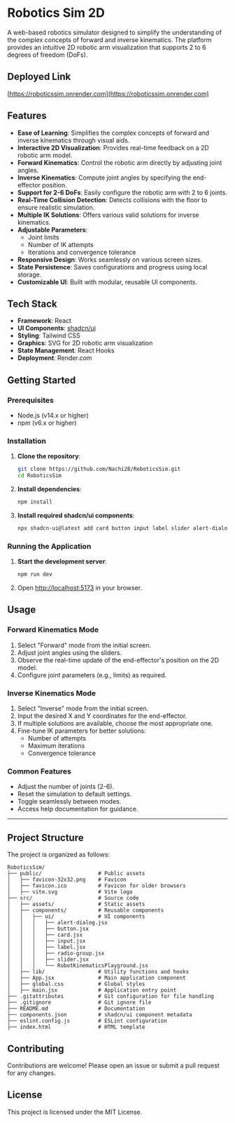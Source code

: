 
# Robotics Sim 2D

A web-based robotics simulator designed to simplify the understanding of the complex concepts of forward and inverse kinematics. The platform provides an intuitive 2D robotic arm visualization that supports 2 to 6 degrees of freedom (DoFs).

## Deployed Link
[https://roboticssim.onrender.com](https://roboticssim.onrender.com)

## Features
- **Ease of Learning**: Simplifies the complex concepts of forward and inverse kinematics through visual aids.
- **Interactive 2D Visualization**: Provides real-time feedback on a 2D robotic arm model.
- **Forward Kinematics**: Control the robotic arm directly by adjusting joint angles.
- **Inverse Kinematics**: Compute joint angles by specifying the end-effector position.
- **Support for 2-6 DoFs**: Easily configure the robotic arm with 2 to 6 joints.
- **Real-Time Collision Detection**: Detects collisions with the floor to ensure realistic simulation.
- **Multiple IK Solutions**: Offers various valid solutions for inverse kinematics.
- **Adjustable Parameters**:
  - Joint limits
  - Number of IK attempts
  - Iterations and convergence tolerance
- **Responsive Design**: Works seamlessly on various screen sizes.
- **State Persistence**: Saves configurations and progress using local storage.
- **Customizable UI**: Built with modular, reusable UI components.

## Tech Stack
- **Framework**: React
- **UI Components**: [shadcn/ui](https://ui.shadcn.com)
- **Styling**: Tailwind CSS
- **Graphics**: SVG for 2D robotic arm visualization
- **State Management**: React Hooks
- **Deployment**: Render.com

## Getting Started

### Prerequisites
- Node.js (v14.x or higher)
- npm (v6.x or higher)

### Installation
1. **Clone the repository**:
   ```bash
   git clone https://github.com/Nachi28/RoboticsSim.git
   cd RoboticsSim
   ```

2. **Install dependencies**:
   ```bash
   npm install
   ```

3. **Install required shadcn/ui components**:
   ```bash
   npx shadcn-ui@latest add card button input label slider alert-dialog radio-group
   ```

### Running the Application
1. **Start the development server**:
   ```bash
   npm run dev
   ```
2. Open [http://localhost:5173](http://localhost:5173) in your browser.

## Usage

### Forward Kinematics Mode
1. Select "Forward" mode from the initial screen.
2. Adjust joint angles using the sliders.
3. Observe the real-time update of the end-effector's position on the 2D model.
4. Configure joint parameters (e.g., limits) as required.

### Inverse Kinematics Mode
1. Select "Inverse" mode from the initial screen.
2. Input the desired X and Y coordinates for the end-effector.
3. If multiple solutions are available, choose the most appropriate one.
4. Fine-tune IK parameters for better solutions:
   - Number of attempts
   - Maximum iterations
   - Convergence tolerance

### Common Features
- Adjust the number of joints (2-6).
- Reset the simulation to default settings.
- Toggle seamlessly between modes.
- Access help documentation for guidance.

---

## Project Structure
The project is organized as follows:

```
RoboticsSim/
├── public/                  # Public assets
│   ├── favicon-32x32.png    # Favicon
│   ├── favicon.ico          # Favicon for older browsers
│   ├── vite.svg             # Vite logo
├── src/                     # Source code
│   ├── assets/              # Static assets
│   ├── components/          # Reusable components
│   │   ├── ui/              # UI components
│   │   │   ├── alert-dialog.jsx
│   │   │   ├── button.jsx
│   │   │   ├── card.jsx
│   │   │   ├── input.jsx
│   │   │   ├── label.jsx
│   │   │   ├── radio-group.jsx
│   │   │   ├── slider.jsx
│   │   │   └── RobotKinematicsPlayground.jsx
│   ├── lib/                 # Utility functions and hooks
│   ├── App.jsx              # Main application component
│   ├── global.css           # Global styles
│   ├── main.jsx             # Application entry point
├── .gitattributes           # Git configuration for file handling
├── .gitignore               # Git ignore file
├── README.md                # Documentation
├── components.json          # shadcn/ui component metadata
├── eslint.config.js         # ESLint configuration
├── index.html               # HTML template
```

## Contributing

Contributions are welcome! Please open an issue or submit a pull request for any changes.

## License

This project is licensed under the MIT License.


